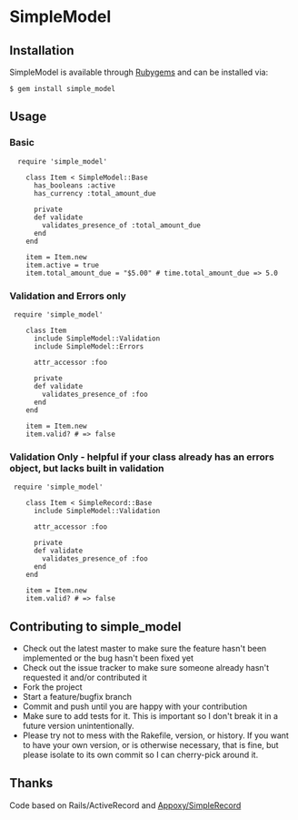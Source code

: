 # SimpleModel

## Installation


SimpleModel is available through [Rubygems](http://rubygems.org/gems/simple_model) and can be installed via:

    $ gem install simple_model

## Usage
### Basic
      require 'simple_model'

        class Item < SimpleModel::Base
          has_booleans :active
          has_currency :total_amount_due

          private
          def validate
            validates_presence_of :total_amount_due
          end
        end
        
        item = Item.new
        item.active = true
        item.total_amount_due = "$5.00" # time.total_amount_due => 5.0

### Validation and Errors only

     require 'simple_model'

        class Item
          include SimpleModel::Validation
          include SimpleModel::Errors

          attr_accessor :foo

          private
          def validate
            validates_presence_of :foo
          end
        end

        item = Item.new
        item.valid? # => false

### Validation Only - helpful if your class already has an errors object, but lacks built in validation

     require 'simple_model'

        class Item < SimpleRecord::Base
          include SimpleModel::Validation

          attr_accessor :foo

          private
          def validate
            validates_presence_of :foo
          end
        end

        item = Item.new
        item.valid? # => false

## Contributing to simple_model
 
* Check out the latest master to make sure the feature hasn't been implemented or the bug hasn't been fixed yet
* Check out the issue tracker to make sure someone already hasn't requested it and/or contributed it
* Fork the project
* Start a feature/bugfix branch
* Commit and push until you are happy with your contribution
* Make sure to add tests for it. This is important so I don't break it in a future version unintentionally.
* Please try not to mess with the Rakefile, version, or history. If you want to have your own version, or is otherwise necessary, that is fine, but please isolate to its own commit so I can cherry-pick around it.

## Thanks

Code based on Rails/ActiveRecord and [Appoxy/SimpleRecord](https://github.com/appoxy/simple_record)
